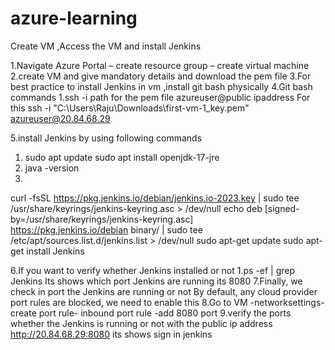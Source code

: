 # azure-learning
Create VM ,Access the VM and install Jenkins

1.Navigate Azure Portal – create resource group – create virtual machine
2.create VM and give mandatory details  and download the pem file 
3.For best practice to install Jenkins in vm ,install git bash physically
4.Git bash commands 
      1.ssh -i path for the pem file azureuser@public ipaddress
For this ssh -i "C:\Users\Raju\Downloads\first-vm-1_key.pem" azureuser@20.84.68.29

5.install Jenkins by using following commands
  1. sudo apt update
sudo apt install openjdk-17-jre
2. java -version
3.
curl -fsSL https://pkg.jenkins.io/debian/jenkins.io-2023.key | sudo tee \
  /usr/share/keyrings/jenkins-keyring.asc > /dev/null
echo deb [signed-by=/usr/share/keyrings/jenkins-keyring.asc] \
  https://pkg.jenkins.io/debian binary/ | sudo tee \
  /etc/apt/sources.list.d/jenkins.list > /dev/null
sudo apt-get update
sudo apt-get install Jenkins

6.If you want to verify whether Jenkins installed or not 
 1.ps -ef | grep Jenkins
Its shows which port Jenkins are running its 8080
7.Finally, we check in port the Jenkins are running or not 
  By default, any cloud provider port rules are blocked, we need to enable this
8.Go to VM -networksettings-create port rule- inbound port rule -add 8080 port
9.verify the ports whether the Jenkins is running or not with the public ip address
    http://20.84.68.29:8080
its shows sign in jenkins


